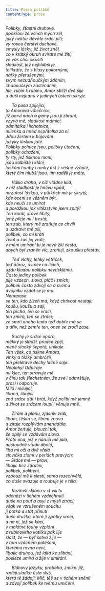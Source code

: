 ```yaml
---
title: Píseň polibků
contentType: prose
---
```


<section>

_Polibky, šťastní druhové,  
pookřáni ze všech mých zel,  
jaký nektar dáváte srdci píti;  
vy rosou čerství duchové,  
smysly lásky, jíž život zněl,  
co v krátký okruh svíráte mé žití;  
ve vás chci okusiti  
sladkost, jež nejhlubší je,  
tolikráte, že s hlasy pokornými,  
nářky přerušenými,  
svým necudňoučkým ždáním,  
chaboučkým zasténáním,  
hle, rubín k rubínu, Amor sblíží dvě šíje  
a duši nejednu v jediných ústech skryje._

</section>

<section>

     _Ta pusa zpíjející,  
ta Amorova válečnice,  
jíž barví nach a gemy jsou jí zbraní,  
vzývá mě, sladkost mámící,  
odmítalka i lichotnice,  
milenka a hned nepřítelka za ní.  
Jdou žertem k bojování  
jazyky láskou jaté.  
Polibky polnice jsou, polibky útočení,  
polibky odražení;  
ty rty, jež tisknou maní,  
jsou kolbiště i klání,  
laskání hanby i ranky úst z vášně vzňaté,  
které čím hlubší jsou, tím raději je máte._

</section>

<section>

     _Válko drahá, v níž vládne klid,  
v níž sladkostí je hněvu vpád,  
mrzutost láskou, v půtkách mír je skrytý,  
kde ocení se vězněm být,  
kde neučí se umírat  
a porážkou jak vítězstvím jsem zpitý!  
Ten korál, dravě hbitý,  
jenž přeje mi i trestá,  
ten zub, který mě zraňuje co chvíli  
a uzdravit mě pílí,  
polibek, co mi krátí  
život a zas jej vrátí;  
v mém umírání tu je nová žití cesta,  
abych byl zraněn víc, zraňuji, zkoušku přestáv._

</section>

<section>

     _Teď vlahý, lehký větříček,  
teď důraz, úsměv na lících,  
uzdu kladou polibku nevtisklému.  
Často jediný polibek  
pije vzdech, slova, pláč i smích;  
polibek často zdvojí se a svému  
dvojníku vzdát se je mu.  
Nenapase  
se ten, kdo žízeň má, když chtivost neutají:  
koušu, koušu a saji,  
ten prchá, ten se vrací,  
ten zmírá, ten se ztrácí;  
ze smrti onoho tento teď dobře má se  
a dřív, než zemře ten, onen se zrodí zase._

</section>

<section>

     _Suchý je srdce opora,  
měkký je sladší, prudce zpíjí,  
méně sladký šepotá, unikaje.  
Ten však, co tiskne Amora,  
vlhký a těžký ambrózií,  
ten přelétavé dechy lačně saje.  
Neblahý! Odpíraje  
mi klec, ten stravuje mě  
v činu tak šlechetném, že zve i odmršťuje,  
prosí i odporuje.  
Milá i milující,  
líbaná, líbající  
zná srdce dát i brát, když políbí mě jemně  
a život se srdcem loupí i věnuje mně._

</section>

<section>

     _Zírám a planu, zjasniv zrak,  
líbám, těším se, líbám znova  
a zíraje rozplývám znenadála.  
Amor žertuje, blouzní tak,  
že opilý se vzdávám slova.  
Proto ona, jež v náruči mě jala,  
nestoudně studu dbalá,  
líbá mi oči a dvě vřelá  
slovíčka zlomí v perlách pravých:  
— Srdce mé — praví,  
líbajíc bez zardění,  
polibek, políbení,  
vzbouzí mě k slasti, sama rozechvělá,  
co duše svazuje a roubuje je v těla._

</section>

<section>

     _Rozkoší sklána v chvíli tu  
odchází v tichém vzdechnutí  
duše na pouť a asyl z mysli ztrácí;  
však ve vzrušeném soucitu  
ji potká a stát přinutí  
duše družka, která ji zpátky vrací,  
a na ni, jež se kácí,  
v malátné touhy vzplání  
z rubínového kotlíku pak lije  
slast, že — byť sotva žije —  
v tom vzácném potěšení,  
kterému rovna není,  
líbajíc druhou, jež láká ke zlíbání,  
posléze umírá a žije v umírání._

</section>

<section>

     _Bláhový jazyku, proboha, zmlkni již,  
raději sladká ústa slyš,  
která tě žádají: Mlč, těš se v tichém snění!  
a zdvojí polibek ke tvému umlčení._

</section>
